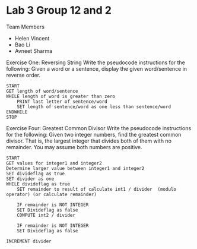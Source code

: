 # Lab 3 Group 12 and 2

Team Members
- Helen Vincent
- Bao Li
- Avneet Sharma

Exercise One: Reversing String
Write the pseudocode instructions for the following:
Given a word or a sentence, display the given word/sentence in reverse order.

	START 
	GET length of word/sentence
	WHILE length of word is greater than zero
		PRINT last letter of sentence/word
		SET length of sentence/word as one less than sentence/word
	ENDWHILE
	STOP

Exercise Four: Greatest Common Divisor
Write the pseudocode instructions for the following:
Given two integer numbers, find the greatest common divisor. That is, the largest integer that divides both of them with no remainder. You may assume both numbers are positive.

	START
	GET values for integer1 and integer2
	Determine larger value between integer1 and integer2
	SET divideflag as true 
	SET divider as one 
	WHILE divideflag as true 
		SET remainder to result of calculate int1 / divider  (modulo operator) (or calculate remainder) 

		IF remainder is NOT INTEGER 
		SET Divideflag as false 
		COMPUTE int2 / divider 
	
		IF remainder is NOT INTEGER
		SET Divideflag as false 
	
	INCREMENT divider 
